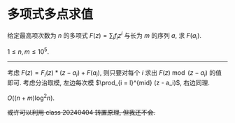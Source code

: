 # 多项式多点求值

给定最高项次数为 $n$ 的多项式 $F(z) = \sum_i f_i z^i$ 与长为 $m$ 的序列 $a$, 求 $F(a_i)$.

$1 \le n,m \le 10^5$.

---

考虑 $F(z) = F_i(z) * (z - a_i) + F(a_i)$, 则只要对每个 $i$ 求出 $F(z) \bmod (z - a_i)$ 的值即可. 考虑分治取模, 左边每次模 $\prod_{i = l}^{mid} (z - a_i)$, 右边同理. 

$O((n+m) \log^2 n)$.

~~或许可以利用 class 20240404 转置原理, 但我还不会.~~
